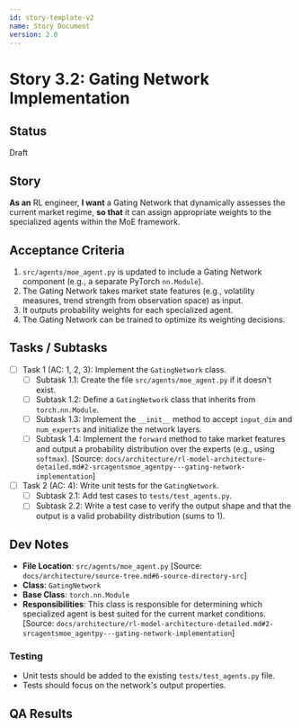 ```yaml
---
id: story-template-v2
name: Story Document
version: 2.0
---
```


# Story 3.2: Gating Network Implementation

## Status
Draft

## Story
**As an** RL engineer,
**I want** a Gating Network that dynamically assesses the current market regime,
**so that** it can assign appropriate weights to the specialized agents within the MoE framework.

## Acceptance Criteria
1. `src/agents/moe_agent.py` is updated to include a Gating Network component (e.g., a separate PyTorch `nn.Module`).
2. The Gating Network takes market state features (e.g., volatility measures, trend strength from observation space) as input.
3. It outputs probability weights for each specialized agent.
4. The Gating Network can be trained to optimize its weighting decisions.

## Tasks / Subtasks
- [ ] Task 1 (AC: 1, 2, 3): Implement the `GatingNetwork` class.
    - [ ] Subtask 1.1: Create the file `src/agents/moe_agent.py` if it doesn't exist.
    - [ ] Subtask 1.2: Define a `GatingNetwork` class that inherits from `torch.nn.Module`.
    - [ ] Subtask 1.3: Implement the `__init__` method to accept `input_dim` and `num_experts` and initialize the network layers.
    - [ ] Subtask 1.4: Implement the `forward` method to take market features and output a probability distribution over the experts (e.g., using `softmax`). [Source: `docs/architecture/rl-model-architecture-detailed.md#2-srcagentsmoe_agentpy---gating-network-implementation`]
- [ ] Task 2 (AC: 4): Write unit tests for the `GatingNetwork`.
    - [ ] Subtask 2.1: Add test cases to `tests/test_agents.py`.
    - [ ] Subtask 2.2: Write a test case to verify the output shape and that the output is a valid probability distribution (sums to 1).

## Dev Notes
- **File Location**: `src/agents/moe_agent.py` [Source: `docs/architecture/source-tree.md#6-source-directory-src`]
- **Class**: `GatingNetwork`
- **Base Class**: `torch.nn.Module`
- **Responsibilities**: This class is responsible for determining which specialized agent is best suited for the current market conditions. [Source: `docs/architecture/rl-model-architecture-detailed.md#2-srcagentsmoe_agentpy---gating-network-implementation`]

### Testing
- Unit tests should be added to the existing `tests/test_agents.py` file.
- Tests should focus on the network's output properties.

## QA Results
